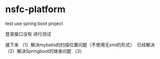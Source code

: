 # nsfc-platform
test use spring boot project

登录接口没有  进行测试

接下来
（1）解决mybatis的扫描位置问题（不使用无xml的形式）  已经解决
（2）解决Springboot的继承问题
（3）
